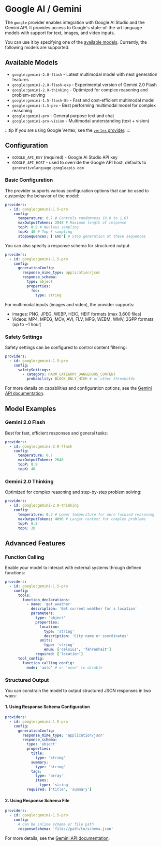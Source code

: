 # Google AI / Gemini

The `google` provider enables integration with Google AI Studio and the Gemini API. It provides access to Google's state-of-the-art language models with support for text, images, and video inputs.

You can use it by specifying one of the [available models](https://ai.google.dev/models). Currently, the following models are supported:

## Available Models

- `google:gemini-2.0-flash` - Latest multimodal model with next generation features
- `google:gemini-2.0-flash-exp` - Experimental version of Gemini 2.0 Flash
- `google:gemini-2.0-thinking` - Optimized for complex reasoning and problem-solving
- `google:gemini-1.5-flash-8b` - Fast and cost-efficient multimodal model
- `google:gemini-1.5-pro` - Best performing multimodal model for complex reasoning
- `google:gemini-pro` - General purpose text and chat
- `google:gemini-pro-vision` - Multimodal understanding (text + vision)

:::tip
If you are using Google Vertex, see the [`vertex` provider](/docs/providers/vertex).
:::

## Configuration

- `GOOGLE_API_KEY` (required) - Google AI Studio API key
- `GOOGLE_API_HOST` - used to override the Google API host, defaults to `generativelanguage.googleapis.com`

### Basic Configuration

The provider supports various configuration options that can be used to customize the behavior of the model:

```yaml
providers:
  - id: google:gemini-1.5-pro
    config:
      temperature: 0.7 # Controls randomness (0.0 to 1.0)
      maxOutputTokens: 2048 # Maximum length of response
      topP: 0.9 # Nucleus sampling
      topK: 40 # Top-k sampling
      stopSequences: ['END'] # Stop generation at these sequences
```

You can also specify a response schema for structured output:

```yaml
providers:
  - id: google:gemini-1.5-pro
    config:
      generationConfig:
        response_mime_type: application/json
        response_schema:
          type: object
          properties:
            foo:
              type: string
```

For multimodal inputs (images and video), the provider supports:

- Images: PNG, JPEG, WEBP, HEIC, HEIF formats (max 3,600 files)
- Videos: MP4, MPEG, MOV, AVI, FLV, MPG, WEBM, WMV, 3GPP formats (up to ~1 hour)

### Safety Settings

Safety settings can be configured to control content filtering:

```yaml
providers:
  - id: google:gemini-1.5-pro
    config:
      safetySettings:
        - category: HARM_CATEGORY_DANGEROUS_CONTENT
          probability: BLOCK_ONLY_HIGH # or other thresholds
```

For more details on capabilities and configuration options, see the [Gemini API documentation](https://ai.google.dev/docs).

## Model Examples

### Gemini 2.0 Flash

Best for fast, efficient responses and general tasks:

```yaml
providers:
  - id: google:gemini-2.0-flash
    config:
      temperature: 0.7
      maxOutputTokens: 2048
      topP: 0.9
      topK: 40
```

### Gemini 2.0 Thinking

Optimized for complex reasoning and step-by-step problem solving:

```yaml
providers:
  - id: google:gemini-2.0-thinking
    config:
      temperature: 0.3 # Lower temperature for more focused reasoning
      maxOutputTokens: 4096 # Larger context for complex problems
      topP: 0.8
      topK: 20
```

## Advanced Features

### Function Calling

Enable your model to interact with external systems through defined functions:

```yaml
providers:
  - id: google:gemini-1.5-pro
    config:
      tools:
        function_declarations:
          - name: 'get_weather'
            description: 'Get current weather for a location'
            parameters:
              type: 'object'
              properties:
                location:
                  type: 'string'
                  description: 'City name or coordinates'
                units:
                  type: 'string'
                  enum: ['celsius', 'fahrenheit']
              required: ['location']
      tool_config:
        function_calling_config:
          mode: 'auto' # or 'none' to disable
```

### Structured Output

You can constrain the model to output structured JSON responses in two ways:

#### 1. Using Response Schema Configuration

```yaml
providers:
  - id: google:gemini-1.5-pro
    config:
      generationConfig:
        response_mime_type: 'application/json'
        response_schema:
          type: 'object'
          properties:
            title:
              type: 'string'
            summary:
              type: 'string'
            tags:
              type: 'array'
              items:
                type: 'string'
          required: ['title', 'summary']
```

#### 2. Using Response Schema File

```yaml
providers:
  - id: google:gemini-1.5-pro
    config:
      # Can be inline schema or file path
      responseSchema: 'file://path/to/schema.json'
```

For more details, see the [Gemini API documentation](https://ai.google.dev/docs).
